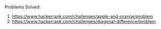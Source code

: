 Problems Solved:
<br>
1. https://www.hackerrank.com/challenges/apple-and-orange/problem
2. https://www.hackerrank.com/challenges/diagonal-difference/problem
